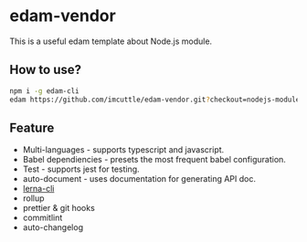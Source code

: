 # edam-vendor

This is a useful edam template about Node.js module.

## How to use?

```bash
npm i -g edam-cli
edam https://github.com/imcuttle/edam-vendor.git?checkout=nodejs-module
```

## Feature

- Multi-languages - supports typescript and javascript.
- Babel dependiencies - presets the most frequent babel configuration.
- Test - supports jest for testing.
- auto-document - uses documentation for generating API doc.
- [lerna-cli](https://github.com/imcuttle/lerna-cli)
- rollup
- prettier & git hooks
- commitlint
- auto-changelog
